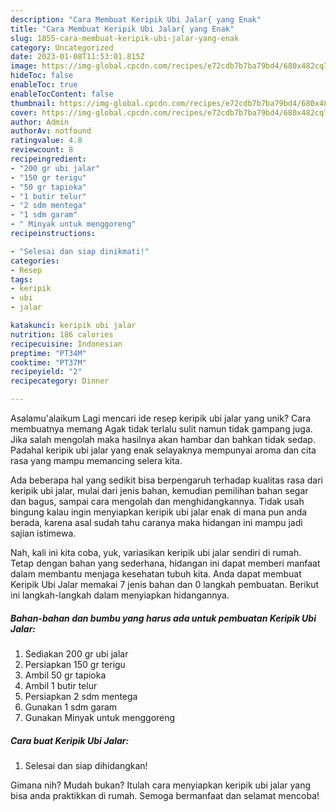 ```yaml
---
description: "Cara Membuat Keripik Ubi Jalar{ yang Enak"
title: "Cara Membuat Keripik Ubi Jalar{ yang Enak"
slug: 1855-cara-membuat-keripik-ubi-jalar-yang-enak
category: Uncategorized
date: 2023-01-08T11:53:01.815Z
image: https://img-global.cpcdn.com/recipes/e72cdb7b7ba79bd4/680x482cq70/keripik-ubi-jalar-foto-resep-utama.jpg
hideToc: false
enableToc: true
enableTocContent: false
thumbnail: https://img-global.cpcdn.com/recipes/e72cdb7b7ba79bd4/680x482cq70/keripik-ubi-jalar-foto-resep-utama.jpg
cover: https://img-global.cpcdn.com/recipes/e72cdb7b7ba79bd4/680x482cq70/keripik-ubi-jalar-foto-resep-utama.jpg
author: Admin
authorAv: notfound
ratingvalue: 4.8
reviewcount: 8
recipeingredient:
- "200 gr ubi jalar"
- "150 gr terigu"
- "50 gr tapioka"
- "1 butir telur"
- "2 sdm mentega"
- "1 sdm garam"
- " Minyak untuk menggoreng"
recipeinstructions:

- "Selesai dan siap dinikmati!"
categories:
- Resep
tags:
- keripik
- ubi
- jalar

katakunci: keripik ubi jalar 
nutrition: 186 calories
recipecuisine: Indonesian
preptime: "PT34M"
cooktime: "PT37M"
recipeyield: "2"
recipecategory: Dinner

---
```



Asalamu'alaikum Lagi mencari ide resep keripik ubi jalar yang unik? Cara membuatnya memang Agak tidak terlalu sulit namun tidak gampang juga. Jika salah mengolah maka hasilnya akan hambar dan bahkan tidak sedap. Padahal keripik ubi jalar yang enak selayaknya mempunyai aroma dan cita rasa yang mampu memancing selera kita.


Ada beberapa hal yang sedikit bisa berpengaruh terhadap kualitas rasa dari keripik ubi jalar, mulai dari jenis bahan, kemudian pemilihan bahan segar dan bagus, sampai cara mengolah dan menghidangkannya. Tidak usah bingung kalau ingin menyiapkan keripik ubi jalar enak di mana pun anda berada, karena asal sudah tahu caranya maka hidangan ini mampu jadi sajian istimewa.




Nah, kali ini kita coba, yuk, variasikan keripik ubi jalar sendiri di rumah. Tetap dengan bahan yang sederhana, hidangan ini dapat memberi manfaat dalam membantu menjaga kesehatan tubuh kita. Anda dapat membuat Keripik Ubi Jalar memakai 7 jenis bahan dan 0 langkah pembuatan. Berikut ini langkah-langkah dalam menyiapkan hidangannya.

<!--inarticleads1-->

##### Bahan-bahan dan bumbu yang harus ada untuk pembuatan Keripik Ubi Jalar:

1. Sediakan 200 gr ubi jalar
1. Persiapkan 150 gr terigu
1. Ambil 50 gr tapioka
1. Ambil 1 butir telur
1. Persiapkan 2 sdm mentega
1. Gunakan 1 sdm garam
1. Gunakan  Minyak untuk menggoreng




<!--inarticleads2-->

##### Cara buat Keripik Ubi Jalar:


1. Selesai dan siap dihidangkan!



Gimana nih? Mudah bukan? Itulah cara menyiapkan keripik ubi jalar yang bisa anda praktikkan di rumah. Semoga bermanfaat dan selamat mencoba!
